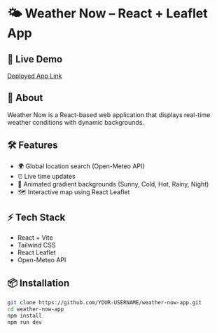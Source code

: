 # 🌤 Weather Now – React + Leaflet App

## 🚀 Live Demo
[Deployed App Link](https://codesandbox.io/p/sandbox/wather-now-zm8fsq)  <!-- replace with your deployed link -->

## 📖 About
Weather Now is a React-based web application that displays real-time weather conditions with dynamic backgrounds.

## 🛠 Features
- 🌍 Global location search (Open-Meteo API)
- ⏰ Live time updates
- 🎨 Animated gradient backgrounds (Sunny, Cold, Hot, Rainy, Night)
- 🗺 Interactive map using React Leaflet

## ⚡ Tech Stack
- React + Vite
- Tailwind CSS
- React Leaflet
- Open-Meteo API

## 📦 Installation
```bash
git clone https://github.com/YOUR-USERNAME/weather-now-app.git
cd weather-now-app
npm install
npm run dev
